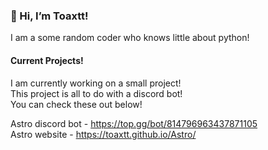 ### 👋 Hi, I’m Toaxtt!

I am a some random coder who knows little about python!


#### Current Projects!

I am currently working on a small project!<br/>
This project is all to do with a discord bot! <br/>
You can check these out below!

Astro discord bot - https://top.gg/bot/814796963437871105 <br/>
Astro website - https://toaxtt.github.io/Astro/
